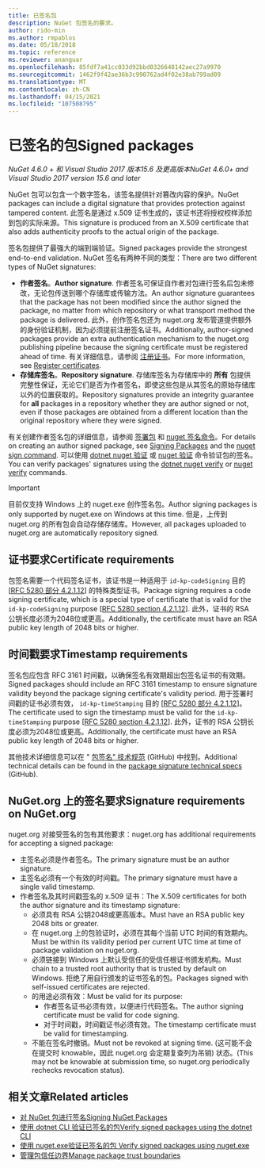 ```yaml
---
title: 已签名包
description: NuGet 包签名的要求。
author: rido-min
ms.author: rmpablos
ms.date: 05/18/2018
ms.topic: reference
ms.reviewer: ananguar
ms.openlocfilehash: 85fdf7a41cc033d92bbd0326648142aec27a9970
ms.sourcegitcommit: 1462f9f42ae36b3c990762ad4f02e38ab799ad09
ms.translationtype: MT
ms.contentlocale: zh-CN
ms.lasthandoff: 04/15/2021
ms.locfileid: "107508795"
---
```

# <a name="signed-packages"></a><span data-ttu-id="647e3-103">已签名的包</span><span class="sxs-lookup"><span data-stu-id="647e3-103">Signed packages</span></span>

<span data-ttu-id="647e3-104">*NuGet 4.6.0 + 和 Visual Studio 2017 版本15.6 及更高版本*</span><span class="sxs-lookup"><span data-stu-id="647e3-104">*NuGet 4.6.0+ and Visual Studio 2017 version 15.6 and later*</span></span>

<span data-ttu-id="647e3-105">NuGet 包可以包含一个数字签名，该签名提供针对篡改内容的保护。</span><span class="sxs-lookup"><span data-stu-id="647e3-105">NuGet packages can include a digital signature that provides protection against tampered content.</span></span> <span data-ttu-id="647e3-106">此签名是通过 x.509 证书生成的，该证书还将授权校样添加到包的实际来源。</span><span class="sxs-lookup"><span data-stu-id="647e3-106">This signature is produced from an X.509 certificate that also adds authenticity proofs to the actual origin of the package.</span></span>

<span data-ttu-id="647e3-107">签名包提供了最强大的端到端验证。</span><span class="sxs-lookup"><span data-stu-id="647e3-107">Signed packages provide the strongest end-to-end validation.</span></span> <span data-ttu-id="647e3-108">NuGet 签名有两种不同的类型：</span><span class="sxs-lookup"><span data-stu-id="647e3-108">There are two different types of NuGet signatures:</span></span>
- <span data-ttu-id="647e3-109">**作者签名**。</span><span class="sxs-lookup"><span data-stu-id="647e3-109">**Author signature**.</span></span> <span data-ttu-id="647e3-110">作者签名可保证自作者对包进行签名后包未修改，无论包传送到哪个存储库或传输方法。</span><span class="sxs-lookup"><span data-stu-id="647e3-110">An author signature guarantees that the package has not been modified since the author signed the package, no matter from which repository or what transport method the package is delivered.</span></span> <span data-ttu-id="647e3-111">此外，创作签名包还为 nuget.org 发布管道提供额外的身份验证机制，因为必须提前注册签名证书。</span><span class="sxs-lookup"><span data-stu-id="647e3-111">Additionally, author-signed packages provide an extra authentication mechanism to the nuget.org publishing pipeline because the signing certificate must be registered ahead of time.</span></span> <span data-ttu-id="647e3-112">有关详细信息，请参阅 [注册证书](#signature-requirements-on-nugetorg)。</span><span class="sxs-lookup"><span data-stu-id="647e3-112">For more information, see [Register certificates](#signature-requirements-on-nugetorg).</span></span>
- <span data-ttu-id="647e3-113">**存储库签名**。</span><span class="sxs-lookup"><span data-stu-id="647e3-113">**Repository signature**.</span></span> <span data-ttu-id="647e3-114">存储库签名为存储库中的 **所有** 包提供完整性保证，无论它们是否为作者签名，即使这些包是从其签名的原始存储库以外的位置获取的。</span><span class="sxs-lookup"><span data-stu-id="647e3-114">Repository signatures provide an integrity guarantee for **all** packages in a repository whether they are author signed or not, even if those packages are obtained from a different location than the original repository where they were signed.</span></span>   

<span data-ttu-id="647e3-115">有关创建作者签名包的详细信息，请参阅 [签署包](../create-packages/Sign-a-package.md) 和 [nuget 签名命令](../reference/cli-reference/cli-ref-sign.md)。</span><span class="sxs-lookup"><span data-stu-id="647e3-115">For details on creating an author signed package, see [Signing Packages](../create-packages/Sign-a-package.md) and the [nuget sign command](../reference/cli-reference/cli-ref-sign.md).</span></span> <span data-ttu-id="647e3-116">可以使用 [dotnet nuget 验证](/dotnet/core/tools/dotnet-nuget-verify) 或 [nuget 验证](../reference/cli-reference/cli-ref-verify.md) 命令验证包的签名。</span><span class="sxs-lookup"><span data-stu-id="647e3-116">You can verify packages' signatures using the [dotnet nuget verify](/dotnet/core/tools/dotnet-nuget-verify) or [nuget verify](../reference/cli-reference/cli-ref-verify.md) commands.</span></span>

> [!Important]
> <span data-ttu-id="647e3-117">目前仅支持 Windows 上的 nuget.exe 创作签名包。</span><span class="sxs-lookup"><span data-stu-id="647e3-117">Author signing packages is only supported by nuget.exe on Windows at this time.</span></span> <span data-ttu-id="647e3-118">但是，上传到 nuget.org 的所有包会自动存储存储库。</span><span class="sxs-lookup"><span data-stu-id="647e3-118">However, all packages uploaded to nuget.org are automatically repository signed.</span></span>

## <a name="certificate-requirements"></a><span data-ttu-id="647e3-119">证书要求</span><span class="sxs-lookup"><span data-stu-id="647e3-119">Certificate requirements</span></span>

<span data-ttu-id="647e3-120">包签名需要一个代码签名证书，该证书是一种适用于 `id-kp-codeSigning` 目的 [[RFC 5280 部分 4.2.1.12](https://tools.ietf.org/html/rfc5280#section-4.2.1.12)] 的特殊类型证书。</span><span class="sxs-lookup"><span data-stu-id="647e3-120">Package signing requires a code signing certificate, which is a special type of certificate that is valid for the `id-kp-codeSigning` purpose [[RFC 5280 section 4.2.1.12](https://tools.ietf.org/html/rfc5280#section-4.2.1.12)].</span></span> <span data-ttu-id="647e3-121">此外，证书的 RSA 公钥长度必须为2048位或更高。</span><span class="sxs-lookup"><span data-stu-id="647e3-121">Additionally, the certificate must have an RSA public key length of 2048 bits or higher.</span></span>

## <a name="timestamp-requirements"></a><span data-ttu-id="647e3-122">时间戳要求</span><span class="sxs-lookup"><span data-stu-id="647e3-122">Timestamp requirements</span></span>

<span data-ttu-id="647e3-123">签名包应包含 RFC 3161 时间戳，以确保签名有效期超出包签名证书的有效期。</span><span class="sxs-lookup"><span data-stu-id="647e3-123">Signed packages should include an RFC 3161 timestamp to ensure signature validity beyond the package signing certificate's validity period.</span></span> <span data-ttu-id="647e3-124">用于签署时间戳的证书必须有效， `id-kp-timeStamping` 目的 [[RFC 5280 部分 4.2.1.12](https://tools.ietf.org/html/rfc5280#section-4.2.1.12)]。</span><span class="sxs-lookup"><span data-stu-id="647e3-124">The certificate used to sign the timestamp must be valid for the `id-kp-timeStamping` purpose [[RFC 5280 section 4.2.1.12](https://tools.ietf.org/html/rfc5280#section-4.2.1.12)].</span></span> <span data-ttu-id="647e3-125">此外，证书的 RSA 公钥长度必须为2048位或更高。</span><span class="sxs-lookup"><span data-stu-id="647e3-125">Additionally, the certificate must have an RSA public key length of 2048 bits or higher.</span></span>

<span data-ttu-id="647e3-126">其他技术详细信息可以在 " [包签名" 技术规范](https://github.com/NuGet/Home/wiki/Package-Signatures-Technical-Details) (GitHub) 中找到。</span><span class="sxs-lookup"><span data-stu-id="647e3-126">Additional technical details can be found in the [package signature technical specs](https://github.com/NuGet/Home/wiki/Package-Signatures-Technical-Details) (GitHub).</span></span>

## <a name="signature-requirements-on-nugetorg"></a><span data-ttu-id="647e3-127">NuGet.org 上的签名要求</span><span class="sxs-lookup"><span data-stu-id="647e3-127">Signature requirements on NuGet.org</span></span>

<span data-ttu-id="647e3-128">nuget.org 对接受签名的包有其他要求：</span><span class="sxs-lookup"><span data-stu-id="647e3-128">nuget.org has additional requirements for accepting a signed package:</span></span>

- <span data-ttu-id="647e3-129">主签名必须是作者签名。</span><span class="sxs-lookup"><span data-stu-id="647e3-129">The primary signature must be an author signature.</span></span>
- <span data-ttu-id="647e3-130">主签名必须有一个有效的时间戳。</span><span class="sxs-lookup"><span data-stu-id="647e3-130">The primary signature must have a single valid timestamp.</span></span>
- <span data-ttu-id="647e3-131">作者签名及其时间戳签名的 x.509 证书：</span><span class="sxs-lookup"><span data-stu-id="647e3-131">The X.509 certificates for both the author signature and its timestamp signature:</span></span>
  - <span data-ttu-id="647e3-132">必须具有 RSA 公钥2048或更高版本。</span><span class="sxs-lookup"><span data-stu-id="647e3-132">Must have an RSA public key 2048 bits or greater.</span></span>
  - <span data-ttu-id="647e3-133">在 nuget.org 上的包验证时，必须在其每个当前 UTC 时间的有效期内。</span><span class="sxs-lookup"><span data-stu-id="647e3-133">Must be within its validity period per current UTC time at time of package validation on nuget.org.</span></span>
  - <span data-ttu-id="647e3-134">必须链接到 Windows 上默认受信任的受信任根证书颁发机构。</span><span class="sxs-lookup"><span data-stu-id="647e3-134">Must chain to a trusted root authority that is trusted by default on Windows.</span></span> <span data-ttu-id="647e3-135">拒绝了用自行颁发的证书签名的包。</span><span class="sxs-lookup"><span data-stu-id="647e3-135">Packages signed with self-issued certificates are rejected.</span></span>
  - <span data-ttu-id="647e3-136">的用途必须有效：</span><span class="sxs-lookup"><span data-stu-id="647e3-136">Must be valid for its purpose:</span></span> 
    - <span data-ttu-id="647e3-137">作者签名证书必须有效，以便进行代码签名。</span><span class="sxs-lookup"><span data-stu-id="647e3-137">The author signing certificate must be valid for code signing.</span></span>
    - <span data-ttu-id="647e3-138">对于时间戳，时间戳证书必须有效。</span><span class="sxs-lookup"><span data-stu-id="647e3-138">The timestamp certificate must be valid for timestamping.</span></span>
  - <span data-ttu-id="647e3-139">不能在签名时撤销。</span><span class="sxs-lookup"><span data-stu-id="647e3-139">Must not be revoked at signing time.</span></span> <span data-ttu-id="647e3-140"> (这可能不会在提交时 knowable，因此 nuget.org 会定期复查列为吊销) 状态。</span><span class="sxs-lookup"><span data-stu-id="647e3-140">(This may not be knowable at submission time, so nuget.org periodically rechecks revocation status).</span></span>
  
  
## <a name="related-articles"></a><span data-ttu-id="647e3-141">相关文章</span><span class="sxs-lookup"><span data-stu-id="647e3-141">Related articles</span></span>

- [<span data-ttu-id="647e3-142">对 NuGet 包进行签名</span><span class="sxs-lookup"><span data-stu-id="647e3-142">Signing NuGet Packages</span></span>](../create-packages/Sign-a-Package.md)
- [<span data-ttu-id="647e3-143">使用 dotnet CLI 验证已签名的包</span><span class="sxs-lookup"><span data-stu-id="647e3-143">Verify signed packages using the dotnet CLI</span></span>](/dotnet/core/tools/dotnet-nuget-verify)
- [<span data-ttu-id="647e3-144">使用 nuget.exe验证已签名的包 </span><span class="sxs-lookup"><span data-stu-id="647e3-144">Verify signed packages using nuget.exe</span></span>](../reference/cli-reference/cli-ref-verify.md)
- [<span data-ttu-id="647e3-145">管理包信任边界</span><span class="sxs-lookup"><span data-stu-id="647e3-145">Manage package trust boundaries</span></span>](../consume-packages/installing-signed-packages.md)
